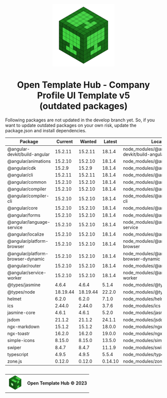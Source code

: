 <p align="center">
  <a href="https://opentemplatehub.com">
    <img src="https://raw.githubusercontent.com/open-template-hub/open-template-hub.github.io/master/assets/logo/ui/web-ui-logo.png" alt="Logo" width=200>
  </a>
</p>


<h1 align="center">
Open Template Hub - Company Profile UI Template v5
  <br/>
(outdated packages)
</h1>

Following packages are not updated in the develop branch yet. So, if you want to update outdated packages on your own risk, update the package.json and install dependencies.

| Package | Current | Wanted | Latest | Location |
| --- | --- | --- | --- | --- |
| @angular-devkit/build-angular | 15.2.11 | 15.2.11 | 18.1.4 | node_modules/@angular-devkit/build-angular |
| @angular/animations | 15.2.10 | 15.2.10 | 18.1.4 | node_modules/@angular/animations |
| @angular/cdk | 15.2.9 | 15.2.9 | 18.1.4 | node_modules/@angular/cdk |
| @angular/cli | 15.2.11 | 15.2.11 | 18.1.4 | node_modules/@angular/cli |
| @angular/common | 15.2.10 | 15.2.10 | 18.1.4 | node_modules/@angular/common |
| @angular/compiler | 15.2.10 | 15.2.10 | 18.1.4 | node_modules/@angular/compiler |
| @angular/compiler-cli | 15.2.10 | 15.2.10 | 18.1.4 | node_modules/@angular/compiler-cli |
| @angular/core | 15.2.10 | 15.2.10 | 18.1.4 | node_modules/@angular/core |
| @angular/forms | 15.2.10 | 15.2.10 | 18.1.4 | node_modules/@angular/forms |
| @angular/language-service | 15.2.10 | 15.2.10 | 18.1.4 | node_modules/@angular/language-service |
| @angular/localize | 15.2.10 | 15.2.10 | 18.1.4 | node_modules/@angular/localize |
| @angular/platform-browser | 15.2.10 | 15.2.10 | 18.1.4 | node_modules/@angular/platform-browser |
| @angular/platform-browser-dynamic | 15.2.10 | 15.2.10 | 18.1.4 | node_modules/@angular/platform-browser-dynamic |
| @angular/router | 15.2.10 | 15.2.10 | 18.1.4 | node_modules/@angular/router |
| @angular/service-worker | 15.2.10 | 15.2.10 | 18.1.4 | node_modules/@angular/service-worker |
| @types/jasmine | 4.6.4 | 4.6.4 | 5.1.4 | node_modules/@types/jasmine |
| @types/node | 18.19.44 | 18.19.44 | 22.2.0 | node_modules/@types/node |
| helmet | 6.2.0 | 6.2.0 | 7.1.0 | node_modules/helmet |
| ics | 2.44.0 | 2.44.0 | 3.7.6 | node_modules/ics |
| jasmine-core | 4.6.1 | 4.6.1 | 5.2.0 | node_modules/jasmine-core |
| jsdom | 21.1.2 | 21.1.2 | 24.1.1 | node_modules/jsdom |
| ngx-markdown | 15.1.2 | 15.1.2 | 18.0.0 | node_modules/ngx-markdown |
| ngx-toastr | 16.2.0 | 16.2.0 | 19.0.0 | node_modules/ngx-toastr |
| simple-icons | 8.15.0 | 8.15.0 | 13.5.0 | node_modules/simple-icons |
| swiper | 8.4.7 | 8.4.7 | 11.1.9 | node_modules/swiper |
| typescript | 4.9.5 | 4.9.5 | 5.5.4 | node_modules/typescript |
| zone.js | 0.12.0 | 0.12.0 | 0.14.10 | node_modules/zone.js |

<table align="right"><tr><td><a href="https://opentemplatehub.com"><img src="https://raw.githubusercontent.com/open-template-hub/open-template-hub.github.io/master/assets/logo/brand-logo.png" width="50px" alt="oth"/></a></td><td><b>Open Template Hub © 2023</b></td></tr></table>

